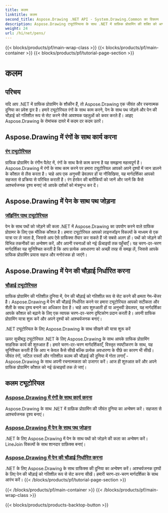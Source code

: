 ```yaml
---
title: कलम
linktitle: कलम
second_title: Aspose.Drawing .NET API - System.Drawing.Common का विकल्प
description: Aspose.Drawing ट्यूटोरियल्स के साथ .NET में ग्राफ़िक प्रोग्रामिंग की शक्ति को अनलॉक करें। आश्चर्यजनक दृश्यों के लिए रंग हेरफेर, पथ संयोजन और गतिशील पेन चौड़ाई सेटिंग की खोज करें।
weight: 24
url: /hi/net/pens/
---
```


{{< blocks/products/pf/main-wrap-class >}}
{{< blocks/products/pf/main-container >}}
{{< blocks/products/pf/tutorial-page-section >}}

# कलम


## परिचय

यदि आप .NET में ग्राफिक प्रोग्रामिंग के शौकीन हैं, तो Aspose.Drawing एक जीवंत और रचनात्मक दुनिया का प्रवेश द्वार है। हमारे ट्यूटोरियल रंगों के साथ काम करने, पेन के साथ पथ जोड़ने और पेन की चौड़ाई को गतिशील रूप से सेट करने जैसे आवश्यक पहलुओं को कवर करते हैं। आइए Aspose.Drawing के रोमांचक दायरे में कदम दर कदम उतरें।

## Aspose.Drawing में रंगों के साथ कार्य करना

### [रंग ट्यूटोरियल](./colors/)

ग्राफिक प्रोग्रामिंग के रंगीन पैलेट में, रंगों के साथ कैसे काम करना है यह समझना महत्वपूर्ण है। Aspose.Drawing में रंगों के साथ काम करने पर हमारा ट्यूटोरियल आपको अपने दृश्यों में जान डालने के कौशल से लैस करता है। चाहे आप एक अनुभवी डेवलपर हों या नौसिखिया, यह मार्गदर्शिका आपको सहजता से प्रक्रिया से परिचित कराती है। रंग हेरफेर की बारीकियों को जानें और जानें कि कैसे आश्चर्यजनक दृश्य बनाएं जो आपके दर्शकों को मंत्रमुग्ध कर दें।

## Aspose.Drawing में पेन के साथ पथ जोड़ना

### [जॉइनिंग पाथ ट्यूटोरियल](./join/)

पेन के साथ पथों को जोड़ने की कला .NET में Aspose.Drawing का उपयोग करने वाले ग्राफिक प्रोग्रामर के लिए एक मौलिक कौशल है। हमारा ट्यूटोरियल आपको लाइनजॉइन विकल्पों के माध्यम से एक यात्रा पर ले जाता है, जिससे आप ऐसे ग्राफिक्स तैयार कर सकते हैं जो सबसे अलग हों। पथों को जोड़ने की विभिन्न तकनीकों का अन्वेषण करें, और अपनी रचनाओं को नई ऊँचाइयों तक पहुँचाएँ। यह चरण-दर-चरण मार्गदर्शिका यह सुनिश्चित करती है कि आप प्रत्येक अवधारणा को अच्छी तरह से समझ लें, जिससे आपके ग्राफिक प्रोग्रामिंग प्रयास सहज और मनोरंजक हो जाएंगे।

## Aspose.Drawing में पेन की चौड़ाई निर्धारित करना

### [चौड़ाई ट्यूटोरियल](./width/)

ग्राफिक प्रोग्रामिंग की गतिशील दुनिया में, पेन की चौड़ाई को गतिशील रूप से सेट करने की क्षमता गेम-चेंजर है। Aspose.Drawing में पेन की चौड़ाई निर्धारित करने पर हमारा ट्यूटोरियल आपको सटीकता और शैली के साथ दृश्य बनाने का अधिकार देता है। चाहे आप शुरुआती हों या अनुभवी डेवलपर, यह मार्गदर्शिका आपके कौशल को बढ़ाने के लिए एक व्यापक चरण-दर-चरण दृष्टिकोण प्रदान करती है। अपनी ग्राफिक प्रोग्रामिंग यात्रा शुरू करें और अपने दृश्यों को आश्चर्यजनक बनाएं।

.NET ट्यूटोरियल के लिए Aspose.Drawing के साथ सीखने की यात्रा शुरू करें

ऊपर सूचीबद्ध ट्यूटोरियल .NET के लिए Aspose.Drawing के साथ आपके ग्राफिक प्रोग्रामिंग साहसिक कार्य की शुरुआत हैं। हमारे चरण-दर-चरण मार्गदर्शिकाएँ, विस्तृत स्पष्टीकरण के साथ, यह सुनिश्चित करती हैं कि आप न केवल कैसे सीखें बल्कि प्रत्येक अवधारणा के पीछे का कारण भी सीखें। जीवंत रंगों, जटिल रास्तों और गतिशील कलम की चौड़ाई की दुनिया में गोता लगाएँ - Aspose.Drawing के साथ अपनी रचनात्मकता को उजागर करें। आज ही शुरुआत करें और अपने ग्राफिक प्रोग्रामिंग कौशल को नई ऊंचाइयों तक ले जाएं।
## कलम ट्यूटोरियल
### [Aspose.Drawing में रंगों के साथ कार्य करना](./colors/)
Aspose.Drawing के साथ .NET में ग्राफ़िक प्रोग्रामिंग की जीवंत दुनिया का अन्वेषण करें। सहजता से आश्चर्यजनक दृश्य बनाएं।
### [Aspose.Drawing में पेन के साथ पथ जोड़ना](./join/)
.NET के लिए Aspose.Drawing में पेन के साथ पथों को जोड़ने की कला का अन्वेषण करें। LineJoin विकल्पों के साथ शानदार ग्राफ़िक्स बनाएं।
### [Aspose.Drawing में पेन की चौड़ाई निर्धारित करना](./width/)
.NET के लिए Aspose.Drawing के साथ ग्राफिक्स की दुनिया का अन्वेषण करें। आश्चर्यजनक दृश्यों के लिए पेन की चौड़ाई को गतिशील रूप से सेट करना सीखें। हमारी चरण-दर-चरण मार्गदर्शिका के साथ आरंभ करें।
{{< /blocks/products/pf/tutorial-page-section >}}

{{< /blocks/products/pf/main-container >}}
{{< /blocks/products/pf/main-wrap-class >}}

{{< blocks/products/products-backtop-button >}}

